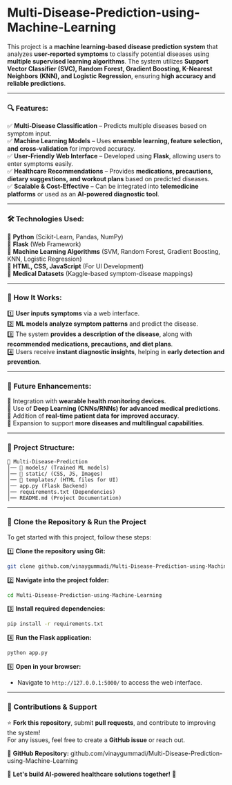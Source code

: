 # Multi-Disease-Prediction-using-Machine-Learning

 

This project is a **machine learning-based disease prediction system** that analyzes **user-reported symptoms** to classify potential diseases using **multiple supervised learning algorithms**. The system utilizes **Support Vector Classifier (SVC), Random Forest, Gradient Boosting, K-Nearest Neighbors (KNN), and Logistic Regression**, ensuring **high accuracy and reliable predictions**.  

---

### **🔍 Features:**  
✅ **Multi-Disease Classification** – Predicts multiple diseases based on symptom input.  
✅ **Machine Learning Models** – Uses **ensemble learning, feature selection, and cross-validation** for improved accuracy.  
✅ **User-Friendly Web Interface** – Developed using **Flask**, allowing users to enter symptoms easily.  
✅ **Healthcare Recommendations** – Provides **medications, precautions, dietary suggestions, and workout plans** based on predicted diseases.  
✅ **Scalable & Cost-Effective** – Can be integrated into **telemedicine platforms** or used as an **AI-powered diagnostic tool**.  

---

### **🛠️ Technologies Used:**  
🔹 **Python** (Scikit-Learn, Pandas, NumPy)  
🔹 **Flask** (Web Framework)  
🔹 **Machine Learning Algorithms** (SVM, Random Forest, Gradient Boosting, KNN, Logistic Regression)  
🔹 **HTML, CSS, JavaScript** (For UI Development)  
🔹 **Medical Datasets** (Kaggle-based symptom-disease mappings)  

---

### **📌 How It Works:**  
1️⃣ **User inputs symptoms** via a web interface.  
2️⃣ **ML models analyze symptom patterns** and predict the disease.  
3️⃣ The system **provides a description of the disease**, along with **recommended medications, precautions, and diet plans**.  
4️⃣ Users receive **instant diagnostic insights**, helping in **early detection and prevention**.  

---

### **🚀 Future Enhancements:**  
🔸 Integration with **wearable health monitoring devices**.  
🔸 Use of **Deep Learning (CNNs/RNNs) for advanced medical predictions**.  
🔸 Addition of **real-time patient data for improved accuracy**.  
🔸 Expansion to support **more diseases and multilingual capabilities**.  

---

### **📂 Project Structure:**  
```
📁 Multi-Disease-Prediction  
│── 📂 models/ (Trained ML models)  
│── 📂 static/ (CSS, JS, Images)  
│── 📂 templates/ (HTML files for UI)  
│── app.py (Flask Backend)  
│── requirements.txt (Dependencies)  
│── README.md (Project Documentation)  
```
---

### **🔗 Clone the Repository & Run the Project**  
To get started with this project, follow these steps:  

1️⃣ **Clone the repository using Git:**  
```bash
git clone github.com/vinaygummadi/Multi-Disease-Prediction-using-Machine-Learning
``` 

2️⃣ **Navigate into the project folder:**  
```bash
cd Multi-Disease-Prediction-using-Machine-Learning
```

3️⃣ **Install required dependencies:**  
```bash
pip install -r requirements.txt
```

4️⃣ **Run the Flask application:**  
```bash
python app.py
```

5️⃣ **Open in your browser:**  
- Navigate to `http://127.0.0.1:5000/` to access the web interface.  

---

### **🤝 Contributions & Support**  
⭐ **Fork this repository**, submit **pull requests**, and contribute to improving the system!  
For any issues, feel free to create a **GitHub issue** or reach out.  

🔗 **GitHub Repository:** github.com/vinaygummadi/Multi-Disease-Prediction-using-Machine-Learning 

🚀 **Let's build AI-powered healthcare solutions together!** 🚀
